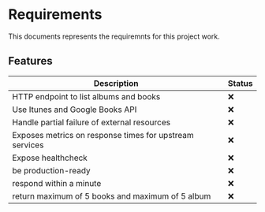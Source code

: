 # Requirements 

This documents represents the requiremnts for this project work. 

## Features  


 | Description  | Status  |
 |---|---|
 | HTTP endpoint to list albums and books   | ❌  |
 | Use Itunes and Google Books API   | ❌  |
 | Handle partial failure of external resources    | ❌  |
 | Exposes metrics on response times for upstream services   | ❌  |
 | Expose healthcheck  | ❌  |
 | be production-ready | ❌  |
 | respond within a minute | ❌  |
 | return maximum of 5 books and maximum of 5 album | ❌  |

